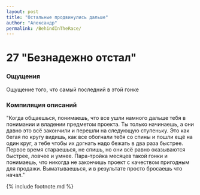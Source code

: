 ```yaml
---
layout: post
title: "Остальные продвинулись дальше"
author: "Александр"
permalink: /BehindInTheRace/
---
```


# 27 "Безнадежно отстал"

### Ощущения
Ощущение того, что самый последний в этой гонке

### Компиляция описаний
"Когда общаешься, понимаешь, что все ушли намного дальше тебя в понимании и владении предметом проекта. Ты только начинаешь, а они давно это всё закончили и перешли на следующую ступеньку. Это как бегая по кругу видишь, как все обогнали тебя со спины и пошли ещё на один круг, а тебе чтобы их догнать надо бежать в два раза быстрее. Первое время стараешься, не спишь, но они всё равно оказываются быстрее, ловчее и умнее. Пара-тройка месяцев такой гонки и понимаешь, что никогда не закончишь проект с качеством пригодным для продажи. Выматываешься, и в результате просто бросаешь что начал."

{% include footnote.md %}
